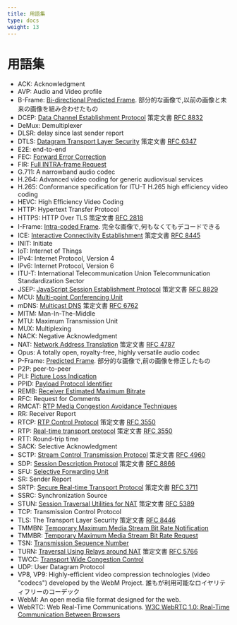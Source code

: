 ```yaml
---
title: 用語集
type: docs
weight: 13
---
```


# 用語集

* ACK: Acknowledgment
* AVP: Audio and Video profile
* B-Frame: [Bi-directional Predicted Frame](../06-media-communication/#フレーム間の種類). 部分的な画像で,以前の画像と未来の画像を組み合わせたもの
* DCEP: [Data Channel Establishment Protocol](../07-data-communication/#dcep) 策定文書 [RFC 8832](https://datatracker.ietf.org/doc/html/rfc8832)
* DeMux: Demultiplexer
* DLSR: delay since last sender report
* DTLS: [Datagram Transport Layer Security](../04-securing/#dtls) 策定文書 [RFC 6347](https://datatracker.ietf.org/doc/html/rfc6347)
* E2E: end-to-end
* FEC: [Forward Error Correction](../06-media-communication/#前方誤り訂正-forward-error-correction)
* FIR: [Full INTRA-frame Request](../06-media-communication/#full-intra-frame-request-firとpicture-loss-indication-pli)
* G.711: A narrowband audio codec
* H.264: Advanced video coding for generic audiovisual services
* H.265: Conformance specification for ITU-T H.265 high efficiency video coding
* HEVC: High Efficiency Video Coding
* HTTP: Hypertext Transfer Protocol
* HTTPS: HTTP Over TLS 策定文書 [RFC 2818](https://datatracker.ietf.org/doc/html/rfc2818)
* I-Frame: [Intra-coded Frame](../06-media-communication/#フレーム間の種類). 完全な画像で,何もなくてもデコードできる
* ICE: [Interactive Connectivity Establishment](../03-connecting/#ice) 策定文書 [RFC 8445](https://datatracker.ietf.org/doc/html/rfc8445)
* INIT: Initiate
* IoT: Internet of Things
* IPv4: Internet Protocol, Version 4
* IPv6: Internet Protocol, Version 6
* ITU-T: International Telecommunication Union Telecommunication Standardization Sector
* JSEP: [JavaScript Session Establishment Protocol](../02-signaling/#session-description-protocol-sdpとは) 策定文書 [RFC 8829](https://datatracker.ietf.org/doc/html/rfc8829)
* MCU: [Multi-point Conferencing Unit](../08-applied-webrtc/#mcu)
* mDNS: [Multicast DNS](../03-connecting/#mdns) 策定文書 [RFC 6762](https://datatracker.ietf.org/doc/html/rfc6762)
* MITM: Man-In-The-Middle
* MTU: Maximum Transmission Unit
* MUX: Multiplexing
* NACK: Negative Acknowledgment
* NAT: [Network Address Translation](../03-connecting/#natマッピング) 策定文書 [RFC 4787](https://datatracker.ietf.org/doc/html/rfc4787)
* Opus: A totally open, royalty-free, highly versatile audio codec
* P-Frame: [Predicted Frame](../06-media-communication/#フレーム間の種類). 部分的な画像で,前の画像を修正したもの
* P2P: peer-to-peer
* PLI: [Picture Loss Indication](../06-media-communication/#full-intra-frame-request-firとpicture-loss-indication-pli)
* PPID: [Payload Protocol Identifier](../07-data-communication/#ペイロードプロトコル識別子)
* REMB: [Receiver Estimated Maximum Bitrate](../06-media-communication/#tmmbr-tmmbn-remb)
* RFC: Request for Comments
* RMCAT: [RTP Media Congestion Avoidance Techniques](../06-media-communication/#帯域幅の推定値の生成)
* RR: Receiver Report
* RTCP: [RTP Control Protocol](../10-history-of-webrtc/#rtp) 策定文書 [RFC 3550](https://datatracker.ietf.org/doc/html/rfc3550)
* RTP: [Real-time transport protocol](../10-history-of-webrtc/#rtp) 策定文書 [RFC 3550](https://datatracker.ietf.org/doc/html/rfc3550)
* RTT: Round-trip time
* SACK: Selective Acknowledgment
* SCTP: [Stream Control Transmission Protocol](../07-data-communication/#sctp) 策定文書 [RFC 4960](https://datatracker.ietf.org/doc/html/rfc4960)
* SDP: [Session Description Protocol](../02-signaling/#session-description-protocol-sdpとは) 策定文書 [RFC 8866](https://datatracker.ietf.org/doc/html/rfc8866)
* SFU: [Selective Forwarding Unit](../08-applied-webrtc/#選択的フォワーディングユニット-selective-forwarding-unit)
* SR: Sender Report
* SRTP: [Secure Real-time Transport Protocol](../04-securing/#srtp) 策定文書 [RFC 3711](https://datatracker.ietf.org/doc/html/rfc3711)
* SSRC: Synchronization Source
* STUN: [Session Traversal Utilities for NAT](../03-connecting/#stun) 策定文書 [RFC 5389](https://datatracker.ietf.org/doc/html/rfc5389)
* TCP: Transmission Control Protocol
* TLS: The Transport Layer Security 策定文書 [RFC 8446](https://datatracker.ietf.org/doc/html/rfc8446)
* TMMBN: [Temporary Maximum Media Stream Bit Rate Notification](../06-media-communication/#tmmbr-tmmbn-remb)
* TMMBR: [Temporary Maximum Media Stream Bit Rate Request](../06-media-communication/#tmmbr-tmmbn-remb)
* TSN: [Transmission Sequence Number](../07-data-communication/#トランスミッションシーケンス番号)
* TURN: [Traversal Using Relays around NAT](../03-connecting/#turn) 策定文書 [RFC 5766](https://datatracker.ietf.org/doc/html/rfc5766)
* TWCC: [Transport Wide Congestion Control](../06-media-communication/#トランスポートワイド輻輳制御-transport-wide-congestion-control)
* UDP: User Datagram Protocol
* VP8, VP9: Highly-efficient video compression technologies (video "codecs") developed by the WebM Project. 誰もが利用可能なロイヤリティフリーのコーデック
* WebM: An open media file format designed for the web.
* WebRTC: Web Real-Time Communications. [W3C WebRTC 1.0: Real-Time Communication Between Browsers](https://www.w3.org/TR/webrtc/)
